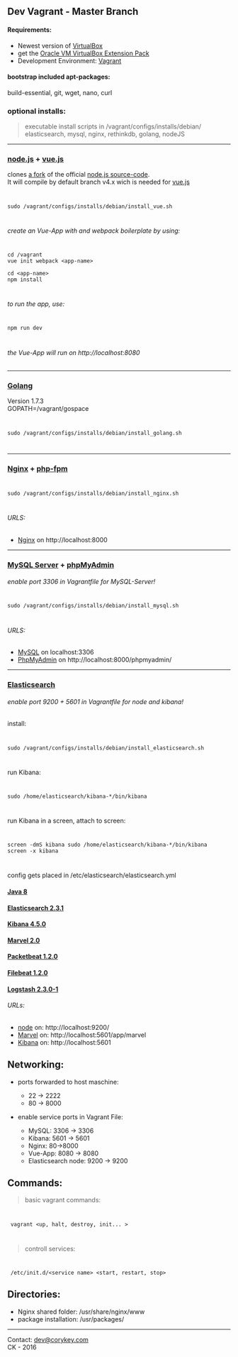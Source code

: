 ## Dev Vagrant - Master Branch

#### Requirements:
+ Newest version of [VirtualBox](https://www.virtualbox.org/wiki/Downloads)
+ get the [Oracle VM VirtualBox Extension Pack](http://download.virtualbox.org/virtualbox/5.1.4/Oracle_VM_VirtualBox_Extension_Pack-5.1.4-110228.vbox-extpack)
+ Development Environment: [Vagrant](https://www.vagrantup.com/downloads.html)

#### bootstrap included apt-packages:
build-essential, git, wget, nano, curl

### optional installs:

>executable install scripts in /vagrant/configs/installs/debian/<br>
>elasticsearch, mysql, nginx, rethinkdb, golang, nodeJS

***

### [node.js](https://nodejs.org) + [vue.js](https://vuejs.org)
clones [a fork](https://github.com/corykey/node) of the official [node.js source-code](https://github.com/nodejs/node).<br>It will compile by default branch v4.x wich is needed for [vue.js](https://vuejs.org)
######
#
	sudo /vagrant/configs/installs/debian/install_vue.sh
#
###### create an Vue-App with and webpack boilerplate by using:
#
	cd /vagrant
    vue init webpack <app-name>

	cd <app-name>
	npm install
#
###### to run the app, use:
#
	npm run dev
#
###### the Vue-App will run on http://localhost:8080

***

### [Golang](https://golang.org/)
Version 1.7.3<br>GOPATH=/vagrant/gospace
#
	sudo /vagrant/configs/installs/debian/install_golang.sh
#

***

### [Nginx](http://nginx.org/) + [php-fpm](http://php-fpm.org/)

#
	sudo /vagrant/configs/installs/debian/install_nginx.sh
#
###### URLS:
+ [Nginx](http://nginx.org/) on http://localhost:8000

***

### [MySQL Server](https://www.mysql.de/) + [phpMyAdmin](https://www.phpmyadmin.net/)
###### enable port 3306 in Vagrantfile for MySQL-Server!
#
	sudo /vagrant/configs/installs/debian/install_mysql.sh
#

###### URLS:
+ [MySQL](https://www.mysql.de/) on localhost:3306
+ [PhpMyAdmin](https://www.phpmyadmin.net/) on http://localhost:8000/phpmyadmin/

***

### [Elasticsearch](https://www.elastic.co/)
###### enable port 9200 + 5601 in Vagrantfile for node and kibana!
install:
#
	sudo /vagrant/configs/installs/debian/install_elasticsearch.sh
#

run Kibana:
#
	sudo /home/elasticsearch/kibana-*/bin/kibana
#
run Kibana in a screen, attach to screen:
#
	screen -dmS kibana sudo /home/elasticsearch/kibana-*/bin/kibana
    screen -x kibana
#
config gets placed in /etc/elasticsearch/elasticsearch.yml
<br>

#### [Java 8](http://www.oracle.com/technetwork/java/javase/overview/java8-2100321.html)
#### [Elasticsearch 2.3.1](https://www.elastic.co/products/elasticsearch)
#### [Kibana 4.5.0](https://www.elastic.co/products/kibana)
#### [Marvel 2.0](https://www.elastic.co/products/marvel)
#### [Packetbeat 1.2.0](https://www.elastic.co/products/beats)
#### [Filebeat 1.2.0](https://www.elastic.co/products/beats)
#### [Logstash 2.3.0-1](https://www.elastic.co/products/logstash)


###### URLs:
+ [node](https://www.elastic.co/guide/en/elasticsearch/reference/current/index.html) on: http://localhost:9200/
+ [Marvel](https://www.elastic.co/guide/en/marvel/current/index.html) on: http://localhost:5601/app/marvel
+ [Kibana](https://www.elastic.co/guide/en/kibana/current/index.html) on: http://localhost:5601
## Networking:

* ports forwarded to host maschine:
	+ 22 -> 2222
	+ 80 -> 8000

* enable service ports in Vagrant File:
	+ MySQL: 3306 -> 3306
	+ Kibana: 5601 -> 5601
	+ Nginx: 80->8000
	+ Vue-App: 8080 -> 8080
	+ Elasticsearch node: 9200 -> 9200

## Commands:

> basic vagrant commands:
#
     vagrant <up, halt, destroy, init... >
 #
 > controll services:
  #
     /etc/init.d/<service name> <start, restart, stop>

## Directories:

 - Nginx shared folder: /usr/share/nginx/www
 - package installation: /usr/packages/


***

Contact: <dev@corykey.com>
<br>CK - 2016
